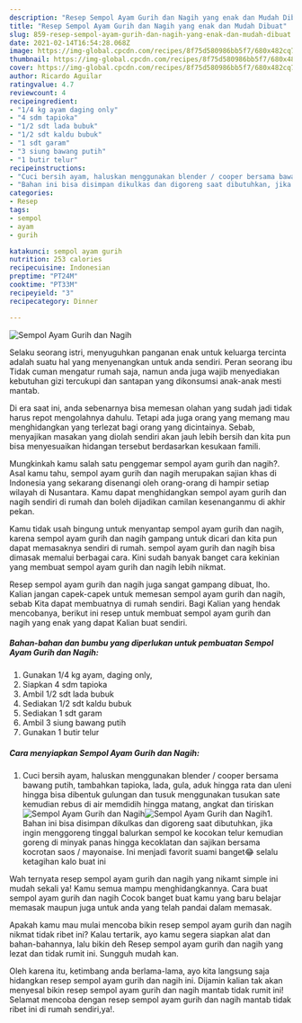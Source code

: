 ```yaml
---
description: "Resep Sempol Ayam Gurih dan Nagih yang enak dan Mudah Dibuat"
title: "Resep Sempol Ayam Gurih dan Nagih yang enak dan Mudah Dibuat"
slug: 859-resep-sempol-ayam-gurih-dan-nagih-yang-enak-dan-mudah-dibuat
date: 2021-02-14T16:54:28.068Z
image: https://img-global.cpcdn.com/recipes/8f75d580986bb5f7/680x482cq70/sempol-ayam-gurih-dan-nagih-foto-resep-utama.jpg
thumbnail: https://img-global.cpcdn.com/recipes/8f75d580986bb5f7/680x482cq70/sempol-ayam-gurih-dan-nagih-foto-resep-utama.jpg
cover: https://img-global.cpcdn.com/recipes/8f75d580986bb5f7/680x482cq70/sempol-ayam-gurih-dan-nagih-foto-resep-utama.jpg
author: Ricardo Aguilar
ratingvalue: 4.7
reviewcount: 4
recipeingredient:
- "1/4 kg ayam daging only"
- "4 sdm tapioka"
- "1/2 sdt lada bubuk"
- "1/2 sdt kaldu bubuk"
- "1 sdt garam"
- "3 siung bawang putih"
- "1 butir telur"
recipeinstructions:
- "Cuci bersih ayam, haluskan menggunakan blender / cooper bersama bawang putih, tambahkan tapioka, lada, gula, aduk hingga rata dan uleni hingga bisa dibentuk gulungan dan tusuk menggunakan tusukan sate kemudian rebus di air memdidih hingga matang, angkat dan tiriskan"
- "Bahan ini bisa disimpan dikulkas dan digoreng saat dibutuhkan, jika ingin menggoreng tinggal balurkan sempol ke kocokan telur kemudian goreng di minyak panas hingga kecoklatan dan sajikan bersama kocrotan saos / mayonaise. Ini menjadi favorit suami banget😂 selalu ketagihan kalo buat ini"
categories:
- Resep
tags:
- sempol
- ayam
- gurih

katakunci: sempol ayam gurih 
nutrition: 253 calories
recipecuisine: Indonesian
preptime: "PT24M"
cooktime: "PT33M"
recipeyield: "3"
recipecategory: Dinner

---
```



![Sempol Ayam Gurih dan Nagih](https://img-global.cpcdn.com/recipes/8f75d580986bb5f7/680x482cq70/sempol-ayam-gurih-dan-nagih-foto-resep-utama.jpg)

Selaku seorang istri, menyuguhkan panganan enak untuk keluarga tercinta adalah suatu hal yang menyenangkan untuk anda sendiri. Peran seorang ibu Tidak cuman mengatur rumah saja, namun anda juga wajib menyediakan kebutuhan gizi tercukupi dan santapan yang dikonsumsi anak-anak mesti mantab.

Di era  saat ini, anda sebenarnya bisa memesan olahan yang sudah jadi tidak harus repot mengolahnya dahulu. Tetapi ada juga orang yang memang mau menghidangkan yang terlezat bagi orang yang dicintainya. Sebab, menyajikan masakan yang diolah sendiri akan jauh lebih bersih dan kita pun bisa menyesuaikan hidangan tersebut berdasarkan kesukaan famili. 



Mungkinkah kamu salah satu penggemar sempol ayam gurih dan nagih?. Asal kamu tahu, sempol ayam gurih dan nagih merupakan sajian khas di Indonesia yang sekarang disenangi oleh orang-orang di hampir setiap wilayah di Nusantara. Kamu dapat menghidangkan sempol ayam gurih dan nagih sendiri di rumah dan boleh dijadikan camilan kesenanganmu di akhir pekan.

Kamu tidak usah bingung untuk menyantap sempol ayam gurih dan nagih, karena sempol ayam gurih dan nagih gampang untuk dicari dan kita pun dapat memasaknya sendiri di rumah. sempol ayam gurih dan nagih bisa dimasak memalui berbagai cara. Kini sudah banyak banget cara kekinian yang membuat sempol ayam gurih dan nagih lebih nikmat.

Resep sempol ayam gurih dan nagih juga sangat gampang dibuat, lho. Kalian jangan capek-capek untuk memesan sempol ayam gurih dan nagih, sebab Kita dapat membuatnya di rumah sendiri. Bagi Kalian yang hendak mencobanya, berikut ini resep untuk membuat sempol ayam gurih dan nagih yang enak yang dapat Kalian buat sendiri.

<!--inarticleads1-->

##### Bahan-bahan dan bumbu yang diperlukan untuk pembuatan Sempol Ayam Gurih dan Nagih:

1. Gunakan 1/4 kg ayam, daging only,
1. Siapkan 4 sdm tapioka
1. Ambil 1/2 sdt lada bubuk
1. Sediakan 1/2 sdt kaldu bubuk
1. Sediakan 1 sdt garam
1. Ambil 3 siung bawang putih
1. Gunakan 1 butir telur




<!--inarticleads2-->

##### Cara menyiapkan Sempol Ayam Gurih dan Nagih:

1. Cuci bersih ayam, haluskan menggunakan blender / cooper bersama bawang putih, tambahkan tapioka, lada, gula, aduk hingga rata dan uleni hingga bisa dibentuk gulungan dan tusuk menggunakan tusukan sate kemudian rebus di air memdidih hingga matang, angkat dan tiriskan
<img src="https://img-global.cpcdn.com/steps/12835bd6c8bc9072/160x128cq70/sempol-ayam-gurih-dan-nagih-langkah-memasak-1-foto.jpg" alt="Sempol Ayam Gurih dan Nagih"><img src="https://img-global.cpcdn.com/steps/0d9e4711a6ccc9b2/160x128cq70/sempol-ayam-gurih-dan-nagih-langkah-memasak-1-foto.jpg" alt="Sempol Ayam Gurih dan Nagih">1. Bahan ini bisa disimpan dikulkas dan digoreng saat dibutuhkan, jika ingin menggoreng tinggal balurkan sempol ke kocokan telur kemudian goreng di minyak panas hingga kecoklatan dan sajikan bersama kocrotan saos / mayonaise. Ini menjadi favorit suami banget😂 selalu ketagihan kalo buat ini




Wah ternyata resep sempol ayam gurih dan nagih yang nikamt simple ini mudah sekali ya! Kamu semua mampu menghidangkannya. Cara buat sempol ayam gurih dan nagih Cocok banget buat kamu yang baru belajar memasak maupun juga untuk anda yang telah pandai dalam memasak.

Apakah kamu mau mulai mencoba bikin resep sempol ayam gurih dan nagih nikmat tidak ribet ini? Kalau tertarik, ayo kamu segera siapkan alat dan bahan-bahannya, lalu bikin deh Resep sempol ayam gurih dan nagih yang lezat dan tidak rumit ini. Sungguh mudah kan. 

Oleh karena itu, ketimbang anda berlama-lama, ayo kita langsung saja hidangkan resep sempol ayam gurih dan nagih ini. Dijamin kalian tak akan menyesal bikin resep sempol ayam gurih dan nagih mantab tidak rumit ini! Selamat mencoba dengan resep sempol ayam gurih dan nagih mantab tidak ribet ini di rumah sendiri,ya!.

